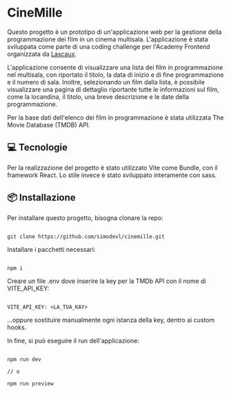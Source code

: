 # CineMille

Questo progetto è un prototipo di un'applicazione web per la gestione della programmazione dei film in un cinema multisala. 
L'applicazione è stata sviluppata come parte di una coding challenge per l'Academy Frontend organizzata da [Lascaux](https://www.lascaux.it/careers/academy-itr4j/).

L'applicazione consente di visualizzare una lista dei film in programmazione nel multisala, con riportato il titolo, la data di inizio e di fine programmazione e il numero di sala. 
Inoltre, selezionando un film dalla lista, è possibile visualizzare una pagina di dettaglio riportante tutte le informazioni sul film, come la locandina, il titolo, una breve descrizione e le date della programmazione.

Per la base dati dell'elenco dei film in programmazione è stata utilizzata The Movie Database (TMDB) API. 

## 💻 Tecnologie

Per la realizzazione del progetto è stato utilizzato Vite come Bundle, con il framework React.
Lo stile invece è stato sviluppato interamente con sass.

## 📦 Installazione

Per installare questo progetto, bisogna clonare la repo:

```

git clone https://github.com/simodevl/cinemille.git

```

Installare i pacchetti necessari:

```

npm i

```

Creare un file .env dove inserire la key per la TMDb API con il nome di VITE_API_KEY:

```

VITE_API_KEY: <LA_TUA_KAY>

```
...oppure sostituire manualmente ogni istanza della key, dentro ai custom hooks.

In fine, si può eseguire il run dell'applicazione:

```

npm run dev

// o

npm run preview

```
